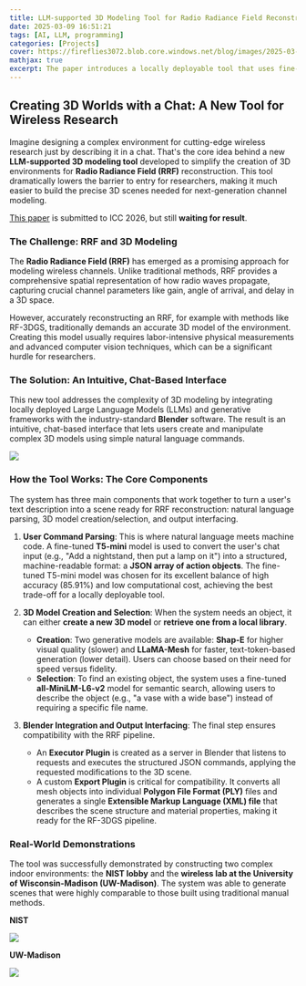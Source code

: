 ```yaml
---
title: LLM-supported 3D Modeling Tool for Radio Radiance Field Reconstruction
date: 2025-03-09 16:51:21
tags: [AI, LLM, programming]
categories: [Projects]
cover: https://fireflies3072.blob.core.windows.net/blog/images/2025-03-room-designer/cover.jpg
mathjax: true
excerpt: The paper introduces a locally deployable tool that uses fine-tuned language models (T5-mini) and generative 3D frameworks within Blender to simplify the creation of complex 3D environments via a chat interface, significantly reducing the modeling complexity required for Radio Radiance Field (RRF) reconstruction in wireless research.
---
```


## Creating 3D Worlds with a Chat: A New Tool for Wireless Research

Imagine designing a complex environment for cutting-edge wireless research just by describing it in a chat. That's the core idea behind a new **LLM-supported 3D modeling tool** developed to simplify the creation of 3D environments for **Radio Radiance Field (RRF)** reconstruction. This tool dramatically lowers the barrier to entry for researchers, making it much easier to build the precise 3D scenes needed for next-generation channel modeling.

[This paper](https://fireflies3072.blob.core.windows.net/blog/files/2025-03-room-designer/3D_modeling_ICC_2026.pdf) is submitted to ICC 2026, but still **waiting for result**.

### The Challenge: RRF and 3D Modeling

The **Radio Radiance Field (RRF)** has emerged as a promising approach for modeling wireless channels. Unlike traditional methods, RRF provides a comprehensive spatial representation of how radio waves propagate, capturing crucial channel parameters like gain, angle of arrival, and delay in a 3D space.

However, accurately reconstructing an RRF, for example with methods like RF-3DGS, traditionally demands an accurate 3D model of the environment. Creating this model usually requires labor-intensive physical measurements and advanced computer vision techniques, which can be a significant hurdle for researchers.

### The Solution: An Intuitive, Chat-Based Interface

This new tool addresses the complexity of 3D modeling by integrating locally deployed Large Language Models (LLMs) and generative frameworks with the industry-standard **Blender** software. The result is an intuitive, chat-based interface that lets users create and manipulate complex 3D models using simple natural language commands.

![](https://fireflies3072.blob.core.windows.net/blog/images/2025-03-room-designer/structure.drawio.png)

### How the Tool Works: The Core Components

The system has three main components that work together to turn a user's text description into a scene ready for RRF reconstruction: natural language parsing, 3D model creation/selection, and output interfacing.

1.  **User Command Parsing**: This is where natural language meets machine code. A fine-tuned **T5-mini** model is used to convert the user's chat input (e.g., "Add a nightstand, then put a lamp on it") into a structured, machine-readable format: a **JSON array of action objects**. The fine-tuned T5-mini model was chosen for its excellent balance of high accuracy (85.91%) and low computational cost, achieving the best trade-off for a locally deployable tool.

2.  **3D Model Creation and Selection**: When the system needs an object, it can either **create a new 3D model** or **retrieve one from a local library**.
    * **Creation**: Two generative models are available: **Shap-E** for higher visual quality (slower) and **LLaMA-Mesh** for faster, text-token-based generation (lower detail). Users can choose based on their need for speed versus fidelity.
    * **Selection**: To find an existing object, the system uses a fine-tuned **all-MiniLM-L6-v2** model for semantic search, allowing users to describe the object (e.g., "a vase with a wide base") instead of requiring a specific file name.

3.  **Blender Integration and Output Interfacing**: The final step ensures compatibility with the RRF pipeline.
    * An **Executor Plugin** is created as a server in Blender that listens to requests and executes the structured JSON commands, applying the requested modifications to the 3D scene.
    * A custom **Export Plugin** is critical for compatibility. It converts all mesh objects into individual **Polygon File Format (PLY)** files and generates a single **Extensible Markup Language (XML) file** that describes the scene structure and material properties, making it ready for the RF-3DGS pipeline.

### Real-World Demonstrations

The tool was successfully demonstrated by constructing two complex indoor environments: the **NIST lobby** and the **wireless lab at the University of Wisconsin-Madison (UW-Madison)**. The system was able to generate scenes that were highly comparable to those built using traditional manual methods.

**NIST**

![](https://fireflies3072.blob.core.windows.net/blog/images/2025-03-room-designer/nist.jpg)

**UW-Madison**

![](https://fireflies3072.blob.core.windows.net/blog/images/2025-03-room-designer/uwm_lab.jpg)

